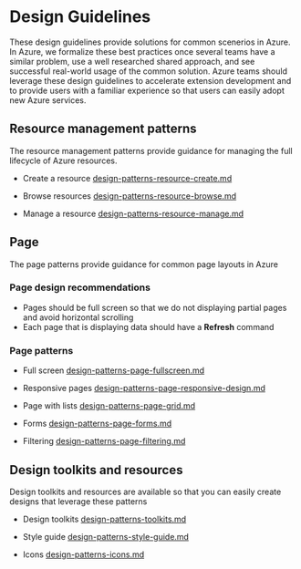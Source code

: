 <a name="design-guidelines"></a>
# Design Guidelines

These design guidelines provide solutions for common scenerios in Azure.  In Azure, we formalize these best practices once several teams have a similar problem, use a well researched shared approach, and see successful real-world usage of the common solution. Azure teams should leverage these design guidelines to accelerate extension development and to provide users with a familiar experience so that users can easily adopt new Azure services.

<a name="design-guidelines-resource-management-patterns"></a>
## Resource management patterns
The resource management patterns provide guidance for managing the full lifecycle of Azure resources.

* Create a resource [design-patterns-resource-create.md](design-patterns-resource-create.md)

* Browse resources [design-patterns-resource-browse.md](design-patterns-resource-browse.md)

* Manage a resource [design-patterns-resource-manage.md](design-patterns-resource-manage.md)


<a name="design-guidelines-page"></a>
## Page
The page patterns provide guidance for common page layouts in Azure

<a name="design-guidelines-page-page-design-recommendations"></a>
### Page design recommendations
* Pages should be full screen so that we do not displaying partial pages and avoid horizontal scrolling
* Each page that is displaying data should have a **Refresh** command

<a name="design-guidelines-page-page-patterns"></a>
### Page patterns

* Full screen [design-patterns-page-fullscreen.md](design-patterns-page-fullscreen.md)

* Responsive pages [design-patterns-page-responsive-design.md](design-patterns-page-responsive-design.md)

* Page with lists [design-patterns-page-grid.md](design-patterns-page-grid.md)

* Forms [design-patterns-page-forms.md](design-patterns-page-forms.md)

* Filtering [design-patterns-page-filtering.md](design-patterns-page-filtering.md)


<a name="design-guidelines-design-toolkits-and-resources"></a>
## Design toolkits and resources
Design toolkits and resources are available so that you can easily create designs that leverage these patterns

* Design toolkits [design-patterns-toolkits.md](design-patterns-toolkits.md)

* Style guide [design-patterns-style-guide.md](design-patterns-style-guide.md)

* Icons [design-patterns-icons.md](design-patterns-icons.md)




